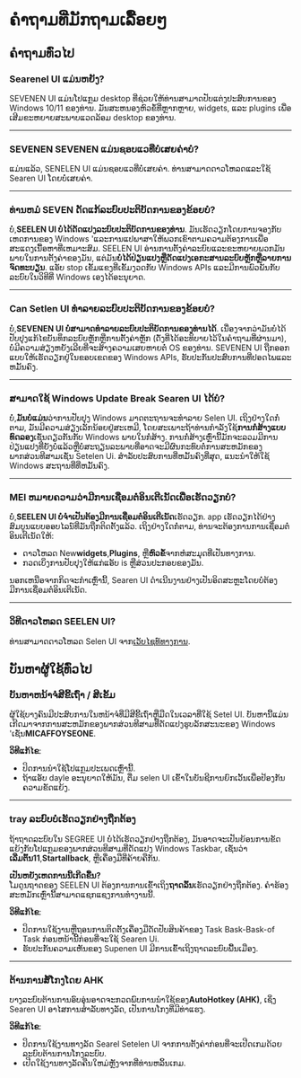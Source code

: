 # **ຄໍາຖາມທີ່ມັກຖາມເລື້ອຍໆ**

## **ຄໍາຖາມທົ່ວໄປ**

### **Searenel UI ແມ່ນຫຍັງ?**

SEVENEN UI ແມ່ນໂປແກຼມ desktop ທີ່ຊ່ວຍໃຫ້ທ່ານສາມາດປັບແຕ່ງປະສົບການຂອງ Windows 10/11 ຂອງທ່ານ.
ມັນສະຫນອງຫົວຂໍ້ທີ່ຫຼາກຫຼາຍ, widgets, ແລະ plugins ເພື່ອເສີມຂະຫຍາຍສະພາບແວດລ້ອມ desktop ຂອງທ່ານ.

---

### **SEVENEN SEVENEN ແມ່ນຊອບແວທີ່ບໍ່ເສຍຄ່າບໍ?**

ແມ່ນແລ້ວ, SENELEN UI ແມ່ນຊອບແວທີ່ບໍ່ເສຍຄ່າ. ທ່ານສາມາດດາວໂຫລດແລະໃຊ້ Searen UI ໂດຍບໍ່ເສຍຄ່າ.

---

### **ທ່ານຫມໍ SEVEN ດັດແກ້ລະບົບປະຕິບັດການຂອງຂ້ອຍບໍ?**

ບໍ່,**SEELEN UI ບໍ່ໄດ້ດັດແປງລະບົບປະຕິບັດການຂອງທ່ານ**. ມັນເຮັດວຽກໂດຍການຈອງກັບເຫດການຂອງ Windows
'ແລະການແປພາສາໃຫ້ພວກເຂົາຕາມຄວາມຕ້ອງການເພື່ອສະແດງເນື້ອຫາທີ່ເຫມາະສົມ. SEELEN UI
ອ່ານການຕັ້ງຄ່າລະບົບແລະຂະຫຍາຍພວກມັນພາຍໃນການຕັ້ງຄ່າຂອງມັນ,
ແຕ່ມັນ**ບໍ່ໄດ້ປ່ຽນແປງຫຼືດັດແປງເອກະສານລະບົບຫຼັກຫຼືລາຍການຈົດທະບຽນ**. ແອັບ stop ເຂັ້ມແຂງທີ່ເຂັ້ມງວດກັບ
Windows APIs ແລະມີການພົວພັນກັບລະບົບໃນວິທີທີ່ Windows ເອງໄດ້ອະນຸຍາດ.

---

### **Can Setlen UI ທໍາລາຍລະບົບປະຕິບັດການຂອງຂ້ອຍບໍ?**

ບໍ່,**SEVENEN UI ບໍ່ສາມາດທໍາລາຍລະບົບປະຕິບັດການຂອງທ່ານໄດ້**.
ເນື່ອງຈາກວ່າມັນບໍ່ໄດ້ປັບປຸງແກ້ໄຂບັນທຶກລະບົບຫຼັກຫຼືການຕັ້ງຄ່າຫຼັກ (ດັ່ງທີ່ໄດ້ອະທິບາຍໄວ້ໃນຄໍາຖາມທີ່ຜ່ານມາ),
ບໍ່ມີຄວາມສ່ຽງຫຍັງເລີຍທີ່ຈະສ້າງຄວາມເສຍຫາຍຕໍ່ OS ຂອງທ່ານ. SEVENEN UI
ຖືກອອກແບບໃຫ້ເຮັດວຽກຢູ່ໃນຂອບເຂດຂອງ Windows APIs, ຮັບປະກັນປະສົບການທີ່ປອດໄພແລະຫມັ້ນຄົງ.

---

### **ສາມາດໃຊ້ Windows Update Break Searen UI ໄດ້ບໍ?**

ບໍ່,**ມັນບໍ່ແມ່ນ**ວ່າການປັບປຸງ Windows ມາດຕະຖານຈະທໍາລາຍ Selen UI. ເຖິງຢ່າງໃດກໍ່ຕາມ,
ມັນມີຄວາມສ່ຽງເລັກນ້ອຍຢູ່ສະເຫມີ, ໂດຍສະເພາະຖ້າທ່ານກໍາລັງໃຊ້**ການກໍ່ສ້າງແບບທົດລອງ**ເຊັ່ນດຽວກັນກັບ
Windows ພາຍໃນກໍ່ສ້າງ.
ການກໍ່ສ້າງເຫຼົ່ານີ້ມັກຈະລວມມີການປ່ຽນແປງທີ່ຍັງບໍ່ແລ້ວຫຼືບໍ່ສະຖຽນລະພາບທີ່ອາດຈະມີຜົນກະທົບຕໍ່ການສະຫມັກຂອງພາກສ່ວນທີສາມເຊັ່ນ
Setelen Ui. ສໍາລັບປະສົບການທີ່ຫມັ້ນຄົງທີ່ສຸດ, ແນະນໍາໃຫ້ໃຊ້ Windows ສະຖານທີ່ທີ່ຫມັ້ນຄົງ.

---

### **MEI ຫມາຍຄວາມວ່າມີການເຊື່ອມຕໍ່ອິນເຕີເນັດເພື່ອເຮັດວຽກບໍ?**

ບໍ່,**SEELEN UI ບໍ່ຈໍາເປັນຕ້ອງມີການເຊື່ອມຕໍ່ອິນເຕີເນັດ**ເຮັດວຽກ. app
ເຮັດວຽກໄດ້ຢ່າງສົມບູນແບບອອບໄລນ໌ທີ່ມັນຖືກຕິດຕັ້ງແລ້ວ. ເຖິງຢ່າງໃດກໍ່ຕາມ,
ທ່ານຈະຕ້ອງການການເຊື່ອມຕໍ່ອິນເຕີເນັດໃຫ້:

- ດາວໂຫລດ New**widgets**,**Plugins**, ຫຼື**ຫົວຂໍ້**ຈາກຫໍສະມຸດທີ່ເປັນທາງການ.
- ກວດເບິ່ງການປັບປຸງໃຫ້ແກ່ແອັບ is ຫຼືສ່ວນປະກອບຂອງມັນ.

ນອກເຫນືອຈາກກິດຈະກໍາເຫຼົ່ານີ້, Searen UI ດໍາເນີນງານຢ່າງເປັນອິດສະຫຼະໂດຍບໍ່ຕ້ອງມີການເຊື່ອມຕໍ່ອິນເຕີເນັດ.

---

### **ວິທີດາວໂຫລດ SEELEN UI?**

ທ່ານສາມາດດາວໂຫລດ Selen UI ຈາກ[ເວັບໄຊທ໌ທາງການ](https://seelen.io).

## **ບັນຫາຜູ້ໃຊ້ທົ່ວໄປ**

### **ບັນຫາຫນ້າຈໍສີຂີ້ເຖົ່າ / ສີເຂັ້ມ**

ຜູ້ໃຊ້ບາງຄົນມີປະສົບການໃນຫນ້າຈໍທີ່ມີສີຂີ້ເຖົ່າຫຼືມືດໃນເວລາທີ່ໃຊ້ Setel UI.
ບັນຫານີ້ແມ່ນເກີດມາຈາກການສະຫມັກຂອງພາກສ່ວນທີສາມທີ່ດັດແປງຮູບລັກສະນະຂອງ Windows
'ເຊັ່ນ**MICAFFOYSEONE**.

**ວິທີແກ້ໄຂ**:

- ປິດການນໍາໃຊ້ໂປແກຼມປະເພດເຫຼົ່ານີ້.
- ຖ້າແອັບ dayle ອະນຸຍາດໃຫ້ມັນ, ຕື່ມ selen UI ເຂົ້າໃນບັນຊີການຍົກເວັ້ນເພື່ອປ້ອງກັນຄວາມຂັດແຍ້ງ.

---

### **tray ລະບົບບໍ່ເຮັດວຽກຢ່າງຖືກຕ້ອງ**

ຖ້າຖາດລະບົບໃນ SEGREE UI ບໍ່ໄດ້ເຮັດວຽກຢ່າງຖືກຕ້ອງ,
ມັນອາດຈະເປັນຍ້ອນການຂັດແຍ້ງກັບໂປແກຼມຂອງພາກສ່ວນທີສາມທີ່ດັດແປງ Windows Taskbar,
ເຊັ່ນວ່າ**ເລີ່ມຕົ້ນ11**,**Startallback**, ຫຼືເຄື່ອງມືທີ່ຄ້າຍຄືກັນ.

**ເປັນຫຍັງເຫດການນີ້ເກີດຂື້ນ?**\
ໂມດູນຖາດຂອງ SEELEN UI ຕ້ອງການການເຂົ້າເຖິງ**ຖາດລົ້ນ**ເຮັດວຽກຢ່າງຖືກຕ້ອງ.
ຄໍາຮ້ອງສະຫມັກເຫຼົ່ານີ້ສາມາດແຊກແຊງການທໍາງານນີ້.

**ວິທີແກ້ໄຂ**:

- ປິດການໃຊ້ງານຫຼືຖອນການຕິດຕັ້ງເຄື່ອງມືດັດປັບສິນຄ້າຂອງ Task Bask-Bask-of Task ກ່ອນຫນ້ານີ້ກ່ອນທີ່ຈະໃຊ້
  Searen Ui.
- ຮັບປະກັນຄວາມເຫັນຂອງ Supenen UI ມີການເຂົ້າເຖິງຖາດລະບົບພື້ນເມືອງ.

---

### **ຕ້ານການສໍ້ໂກງໂດຍ AHK**

ບາງລະບົບຕ້ານການອົບອຸ່ນອາດຈະກວດພົບການນໍາໃຊ້ຂອງ**AutoHotkey (AHK)**, ເຊິ່ງ Searen UI
ອາໄສການສໍາລັບທາງລັດ, ເປັນການໂກງທີ່ມີທ່າແຮງ.

**ວິທີແກ້ໄຂ**:

- ປິດການໃຊ້ງານທາງລັດ Searel Setelen UI ຈາກການຕັ້ງຄ່າກ່ອນທີ່ຈະເປີດເກມດ້ວຍລະບົບຕ້ານການໂກງລະບົບ.
- ເປີດໃຊ້ງານທາງລັດຄືນໃຫມ່ຫຼັງຈາກທີ່ທ່ານຫລິ້ນເກມ.
